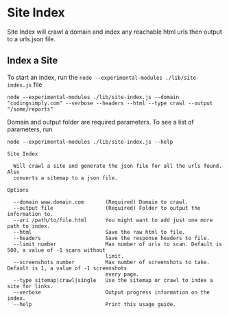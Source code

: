 # Site Index

Site Index will crawl a domain and index any reachable html urls then output to a urls.json file.

## Index a Site

To start an index, run the `node --experimental-modules ./lib/site-index.js` file

```
node --experimental-modules ./lib/site-index.js --domain "codingsimply.com" --verbose --headers --html --type crawl --output "/some/reports"
```

Domain and output folder are required parameters. To see a list of parameters, run

```
node --experimental-modules ./lib/site-index.js --help

Site Index

  Will crawl a site and generate the json file for all the urls found. Also     
  converts a sitemap to a json file.                                            

Options

  --domain www.domain.com       (Required) Domain to crawl.                                                   
  --output file                 (Required) Folder to output the information to.                               
  --uri /path/to/file.html      You might want to add just one more path to index.                            
  --html                        Save the raw html to file.                                                    
  --headers                     Save the response headers to file.                                            
  --limit number                Max number of urls to scan. Default is 500, a value of -1 scans without       
                                limit.                                                                        
  --screenshots number          Max number of screenshots to take. Default is 1, a value of -1 screenshots    
                                every page.                                                                   
  --type sitemap|crawl|single   Use the sitemap or crawl to index a site for links.                           
  --verbose                     Output progress information on the index.                                     
  --help                        Print this usage guide. 
```
